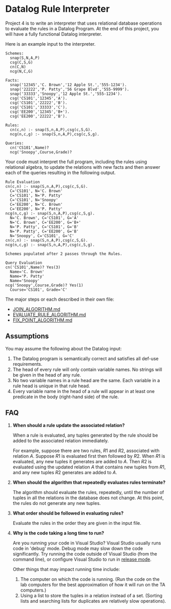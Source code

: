 # Datalog Rule Interpreter

Project 4 is to write an interpreter that uses relational database operations to evaluate the rules in a Datalog Program. At the end of this project, you will have a fully functional Datalog interpreter.

Here is an example input to the interpreter.

```
Schemes:
  snap(S,N,A,P)
  csg(C,S,G)
  cn(C,N)
  ncg(N,C,G)

Facts:
  snap('12345','C. Brown','12 Apple St.','555-1234').
  snap('22222','P. Patty','56 Grape Blvd','555-9999').
  snap('33333','Snoopy','12 Apple St.','555-1234').
  csg('CS101','12345','A').
  csg('CS101','22222','B').
  csg('CS101','33333','C').
  csg('EE200','12345','B+').
  csg('EE200','22222','B').

Rules:
  cn(c,n) :- snap(S,n,A,P),csg(c,S,G).
  ncg(n,c,g) :- snap(S,n,A,P),csg(c,S,g).

Queries:
  cn('CS101',Name)?
  ncg('Snoopy',Course,Grade)?
```

Your code must interpret the full program, including the rules using relational algebra, to update the relations with new facts and then answer each of the queries resulting in the following output.

```
Rule Evaluation
cn(c,n) :- snap(S,n,A,P),csg(c,S,G).
  C='CS101', N='C. Brown'
  C='CS101', N='P. Patty'
  C='CS101', N='Snoopy'
  C='EE200', N='C. Brown'
  C='EE200', N='P. Patty'
ncg(n,c,g) :- snap(S,n,A,P),csg(c,S,g).
  N='C. Brown', C='CS101', G='A'
  N='C. Brown', C='EE200', G='B+'
  N='P. Patty', C='CS101', G='B'
  N='P. Patty', C='EE200', G='B'
  N='Snoopy', C='CS101', G='C'
cn(c,n) :- snap(S,n,A,P),csg(c,S,G).
ncg(n,c,g) :- snap(S,n,A,P),csg(c,S,g).

Schemes populated after 2 passes through the Rules.

Query Evaluation
cn('CS101',Name)? Yes(3)
  Name='C. Brown'
  Name='P. Patty'
  Name='Snoopy'
ncg('Snoopy',Course,Grade)? Yes(1)
  Course='CS101', Grade='C'
```

The major steps or each described in their own file:
* [JOIN_ALGORITHM.md](./JOIN_ALGORITHM.md)
* [EVALUATE_RULE_ALGORITHM.md](./EVALUATE_RULE_ALGORITHM.md)
* [FIX_POINT_ALGORITHM.md](./FIX_POINT_ALGORITHM.md)

## Assumptions

You may assume the following about the Datalog input:

1. The Datalog program is semantically correct and satisfies all def-use requirements.
1. The head of every rule will only contain variable names. No strings will be given in the head of any rule.
1. No two variable names in a rule head are the same. Each variable in a rule head is unique in that rule head.
1. Every variable name in the head of a rule will appear in at least one predicate in the body (right-hand side) of the rule.

## FAQ

1. **When should a rule update the associated relation?**

    When a rule is evaluated, any tuples generated by the rule should be added to the associated relation immediately.

    For example, suppose there are two rules, $R1$ and $R2$, associated with relation $A$. Suppose $R1$ is evaluated first then followed by $R2$. When $R1$ is evaluated, any new tuples it generates are added to $A$. Then $R2$ is evaluated using the updated relation $A$ that contains new tuples from $R1$, and any new tuples $R2$ generates are added to $A$.

2. **When should the algorithm that repeatedly evaluates rules terminate?**

    The algorithm should evaluate the rules, repeatedly, until the number of tuples in all the relations in the database does not change. At this point, the rules do not generate any new tuples.

3. **What order should be followed in evaluating rules?**

    Evaluate the rules in the order they are given in the input file.

4. **Why is the code taking a long time to run?**

    Are you running your code in Visual Studio? Visual Studio usually runs code in 'debug' mode. Debug mode may slow down the code significantly. Try running the code outside of Visual Studio (from the command line), or configure Visual Studio to run in [release mode](https://docs.microsoft.com/en-us/visualstudio/debugger/how-to-set-debug-and-release-configurations).

    Other things that may impact running time include:

    1. The computer on which the code is running. (Run the code on the lab computers for the best approximation of how it will run on the TA computers.)
    1. Using a list to store the tuples in a relation instead of a set. (Sorting lists and searching lists for duplicates are relatively slow operations).

